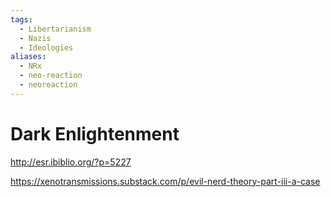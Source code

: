 ```yaml
---
tags:
  - Libertarianism
  - Nazis
  - Ideologies
aliases:
  - NRx
  - neo-reaction
  - neoreaction
---
```

# Dark Enlightenment

http://esr.ibiblio.org/?p=5227

https://xenotransmissions.substack.com/p/evil-nerd-theory-part-iii-a-case

